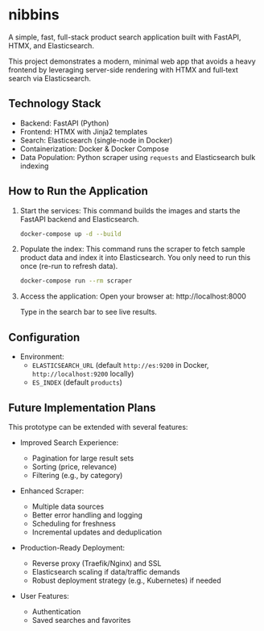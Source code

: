 # nibbins

A simple, fast, full-stack product search application built with FastAPI, HTMX, and Elasticsearch.

This project demonstrates a modern, minimal web app that avoids a heavy frontend by leveraging server-side rendering with HTMX and full‑text search via Elasticsearch.

## Technology Stack

- Backend: FastAPI (Python)
- Frontend: HTMX with Jinja2 templates
- Search: Elasticsearch (single-node in Docker)
- Containerization: Docker & Docker Compose
- Data Population: Python scraper using `requests` and Elasticsearch bulk indexing

## How to Run the Application

1. Start the services:
   This command builds the images and starts the FastAPI backend and Elasticsearch.

   ```bash
   docker-compose up -d --build
   ```

2. Populate the index:
   This command runs the scraper to fetch sample product data and index it into Elasticsearch. You only need to run this once (re-run to refresh data).

   ```bash
   docker-compose run --rm scraper
   ```

3. Access the application:
   Open your browser at:
   http://localhost:8000

   Type in the search bar to see live results.

## Configuration

- Environment:
  - `ELASTICSEARCH_URL` (default `http://es:9200` in Docker, `http://localhost:9200` locally)
  - `ES_INDEX` (default `products`)

## Future Implementation Plans

This prototype can be extended with several features:

- Improved Search Experience:
  - Pagination for large result sets
  - Sorting (price, relevance)
  - Filtering (e.g., by category)

- Enhanced Scraper:
  - Multiple data sources
  - Better error handling and logging
  - Scheduling for freshness
  - Incremental updates and deduplication

- Production-Ready Deployment:
  - Reverse proxy (Traefik/Nginx) and SSL
  - Elasticsearch scaling if data/traffic demands
  - Robust deployment strategy (e.g., Kubernetes) if needed

- User Features:
  - Authentication
  - Saved searches and favorites

